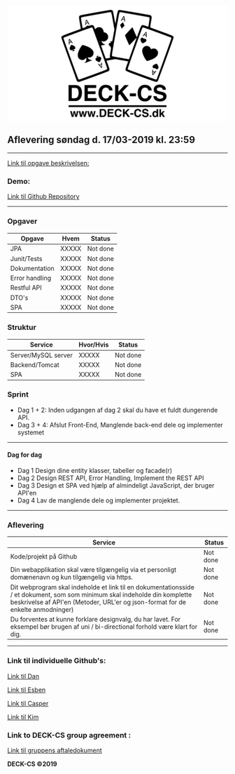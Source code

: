 <img src="Banner-top-DCS.png" width="700" align="center"/>  

## Aflevering søndag d. 17/03-2019 kl. 23:59 ##
---------------------------------------------------------

[Link til opgave beskrivelsen:](https://docs.google.com/document/d/1LC5qSkwf2jB1ea7KHYBBD1OC_gXjwJzMQlnEGp0Ze2s/edit#heading=h.aefrpf5cy8p)

### Demo: ###
[Link til Github Repository](https://) 

---------------------------------------------------------
### Opgaver ###

Opgave | Hvem | Status | 
------------ | ------------- | ------------- 							
JPA | XXXXX | Not done
Junit/Tests | XXXXX | Not done
Dokumentation | XXXXX | Not done
Error handling | XXXXX | Not done		
Restful API | XXXXX | Not done	
DTO's | XXXXX | Not done
SPA | XXXXX | Not done
											
### Struktur ###

Service | Hvor/Hvis | Status | 
------------ | ------------- | ------------- 
Server/MySQL server	| XXXXX | Not done
Backend/Tomcat | XXXXX | Not done
SPA | XXXXX | Not done
											
### Sprint ###
- Dag 1 + 2: Inden udgangen af dag 2 skal du have et fuldt dungerende API.
- Dag 3 + 4: Afslut Front-End, Manglende back-end dele og implementer systemet
---------------------------------------------------------
#### Dag for dag ####
- Dag 1	Design dine entity klasser, tabeller og facade(r)										
- Dag 2	Design REST API, Error Handling, Implement the REST API
- Dag 3	Design et SPA ved hjælp af almindeligt JavaScript, der bruger API'en	
- Dag 4	Lav de manglende dele og implementer projektet.										
---------------------------------------------------------
### Aflevering ###
Service | Status 
------------ | ------------- 
Kode/projekt på Github | Not done				
Din webapplikation skal være tilgængelig via et personligt domænenavn og kun tilgængelig via https. | Not done
Dit webprogram skal indeholde et link til en dokumentationsside / et dokument, som som minimum skal indeholde din komplette beskrivelse af API'en (Metoder, URL'er og json-format for de enkelte anmodninger) | Not done
Du forventes at kunne forklare designvalg, du har lavet. For eksempel bør brugen af uni / bi-directional forhold være klart for dig. | Not done
---------------------------------------------------------
### Link til individuelle Github's: ###
[Link til Dan](https://github.com/godlikecpu) 

[Link til Esben](https://github.com/Edunno) 

[Link til Casper](https://github.com/Marx02) 

[Link til Kim](https://github.com/KimHotDK) 

### Link to DECK-CS group agreement :
[Link til gruppens aftaledokument](https://docs.google.com/document/d/1uSLKk3kQAV3UQ0Y1XKtVFQ_YJ_gXrON00-IDqS8o5s4/edit?usp=sharing) 

**DECK-CS ©2019**
